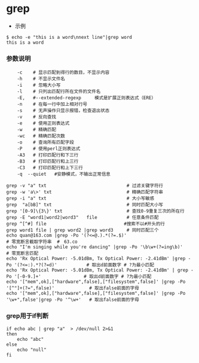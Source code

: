 # grep

- 示例
```
$ echo -e "this is a word\nnext line"|grep word
this is a word

```
### 参数说明

        -c    # 显示匹配到得行的数目，不显示内容
        -h    # 不显示文件名
        -i    # 忽略大小写
        -l    # 只列出匹配行所在文件的文件名
		-E,   #--extended-regexp     模式是扩展正则表达式（ERE）
        -n    # 在每一行中加上相对行号
        -s    # 无声操作只显示报错，检查退出状态
        -v    # 反向查找
        -e    # 使用正则表达式
        -w    # 精确匹配
        -wc   # 精确匹配次数
        -o    # 查询所有匹配字段
        -P    # 使用perl正则表达式
        -A3   # 打印匹配行和下三行
        -B3   # 打印匹配行和上三行
        -C3   # 打印匹配行和上下三行
		-q  --quiet   #安静模式，不输出正常信息
		

```
grep -v "a" txt                              # 过滤关键字符行
grep -w 'a\>' txt                            # 精确匹配字符串
grep -i "a" txt                              # 大小写敏感
grep  "a[bB]" txt                            # 同时匹配大小写
grep '[0-9]\{3\}' txt                        # 查找0-9重复三次的所在行
grep -E "word1|word2|word3"   file           # 任意条件匹配
grep ^[^#] file								#搜索不以#开头的行
grep word1 file | grep word2 |grep word3     # 同时匹配三个
echo quan@163.com |grep -Po '(?<=@.).*(?=.$)'                           # 零宽断言截取字符串  #　63.co
echo "I'm singing while you're dancing" |grep -Po '\b\w+(?=ing\b)'      # 零宽断言匹配
echo 'Rx Optical Power: -5.01dBm, Tx Optical Power: -2.41dBm' |grep -Po '(?<=:).*?(?=d)'           # 取出d前面数字 # ?为最小匹配
echo 'Rx Optical Power: -5.01dBm, Tx Optical Power: -2.41dBm' | grep -Po '[-0-9.]+'                # 取出d前面数字 # ?为最小匹配
echo '["mem",ok],["hardware",false],["filesystem",false]' |grep -Po '[^"]+(?=",false)'             # 取出false前面的字母
echo '["mem",ok],["hardware",false],["filesystem",false]' |grep -Po '\w+",false'|grep -Po '^\w+'   # 取出false前面的字母
```




### grep用于if判断

    if echo abc | grep "a"  > /dev/null 2>&1
    then
        echo "abc"
    else
        echo "null"
    fi


